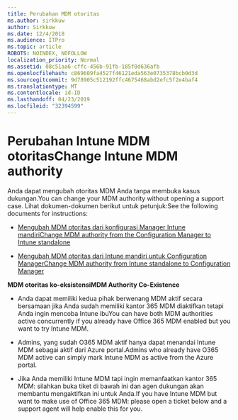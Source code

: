 ```yaml
---
title: Perubahan MDM otoritas
ms.author: sirkkuw
author: Sirkkuw
ms.date: 12/4/2018
ms.audience: ITPro
ms.topic: article
ROBOTS: NOINDEX, NOFOLLOW
localization_priority: Normal
ms.assetid: 08c51aa6-cffc-456b-91fb-185f0d636afb
ms.openlocfilehash: c869609fa4527f46121eda563e0735378bcb0d3d
ms.sourcegitcommit: 9d78905c512192ffc4675468abd2efc5f2e4baf4
ms.translationtype: MT
ms.contentlocale: id-ID
ms.lasthandoff: 04/23/2019
ms.locfileid: "32394599"
---
```

# <a name="change-intune-mdm-authority"></a><span data-ttu-id="3f31f-102">Perubahan Intune MDM otoritas</span><span class="sxs-lookup"><span data-stu-id="3f31f-102">Change Intune MDM authority</span></span>

<span data-ttu-id="3f31f-103">Anda dapat mengubah otoritas MDM Anda tanpa membuka kasus dukungan.</span><span class="sxs-lookup"><span data-stu-id="3f31f-103">You can change your MDM authority without opening a support case.</span></span> <span data-ttu-id="3f31f-104">Lihat dokumen-dokumen berikut untuk petunjuk:</span><span class="sxs-lookup"><span data-stu-id="3f31f-104">See the following documents for instructions:</span></span>
  
- [<span data-ttu-id="3f31f-105">Mengubah MDM otoritas dari konfigurasi Manager Intune mandiri</span><span class="sxs-lookup"><span data-stu-id="3f31f-105">Change MDM authority from the Configuration Manager to Intune standalone</span></span>](https://docs.microsoft.com/sccm/mdm/deploy-use/migrate-change-mdm-authority)
    
- [<span data-ttu-id="3f31f-106">Mengubah MDM otoritas dari Intune mandiri untuk Configuration Manager</span><span class="sxs-lookup"><span data-stu-id="3f31f-106">Change MDM authority from Intune standalone to Configuration Manager</span></span>](https://docs.microsoft.com/sccm/mdm/deploy-use/change-mdm-authority)
    
 <span data-ttu-id="3f31f-107">**MDM otoritas ko-eksistensi**</span><span class="sxs-lookup"><span data-stu-id="3f31f-107">**MDM Authority Co-Existence**</span></span>
  
- <span data-ttu-id="3f31f-108">Anda dapat memiliki kedua pihak berwenang MDM aktif secara bersamaan jika Anda sudah memiliki kantor 365 MDM diaktifkan tetapi Anda ingin mencoba Intune ibu</span><span class="sxs-lookup"><span data-stu-id="3f31f-108">You can have both MDM authorities active concurrently if you already have Office 365 MDM enabled but you want to try Intune MDM.</span></span>
    
- <span data-ttu-id="3f31f-109">Admins, yang sudah O365 MDM aktif hanya dapat menandai Intune MDM sebagai aktif dari Azure portal.</span><span class="sxs-lookup"><span data-stu-id="3f31f-109">Admins who already have O365 MDM active can simply mark Intune MDM as active from the Azure portal.</span></span>
    
- <span data-ttu-id="3f31f-110">Jika Anda memiliki Intune MDM tapi ingin memanfaatkan kantor 365 MDM: silahkan buka tiket di bawah ini dan agen dukungan akan membantu mengaktifkan ini untuk Anda.</span><span class="sxs-lookup"><span data-stu-id="3f31f-110">If you have Intune MDM but want to make use of Office 365 MDM: please open a ticket below and a support agent will help enable this for you.</span></span>
    

